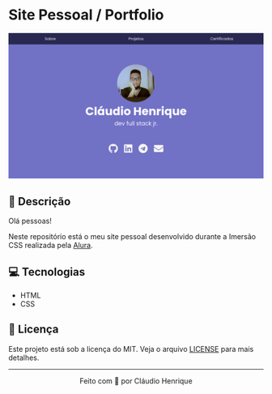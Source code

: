 # Site Pessoal / Portfolio

<img src="./src/assets/img/desktop.png">

## :pencil: Descrição

Olá pessoas!

Neste repositório está o meu site pessoal desenvolvido durante a Imersão CSS realizada pela [Alura](https://www.alura.com.br/).

## :computer: Tecnologias

- HTML
- CSS

## :memo: Licença

Este projeto está sob a licença do MIT. Veja o arquivo [LICENSE](LICENSE) para mais detalhes.

---

<p align='center'>Feito com 💜 por Cláudio Henrique</p>
